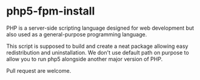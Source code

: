 # php5-fpm-install
PHP is a server-side scripting language designed for web development but also used as a general-purpose programming language.

This script is supposed to build and create a neat package allowing easy redistribution and uninstallation.
We don't use default path on purpose to allow you to run php5 alongside another major version of PHP.

Pull request are welcome.
